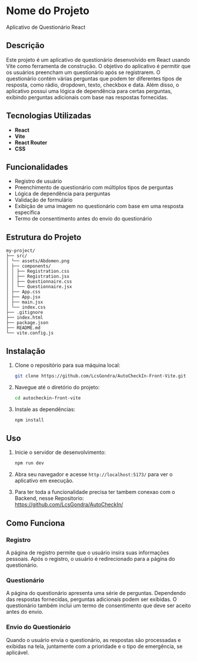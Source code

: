 # Nome do Projeto

Aplicativo de Questionário React

## Descrição

Este projeto é um aplicativo de questionário desenvolvido em React usando Vite como ferramenta de construção. O objetivo do aplicativo é permitir que os usuários preencham um questionário após se registrarem. O questionário contém várias perguntas que podem ter diferentes tipos de resposta, como rádio, dropdown, texto, checkbox e data. Além disso, o aplicativo possui uma lógica de dependência para certas perguntas, exibindo perguntas adicionais com base nas respostas fornecidas.

## Tecnologias Utilizadas

- **React**
- **Vite**
- **React Router**
- **CSS**

## Funcionalidades

- Registro de usuário
- Preenchimento de questionário com múltiplos tipos de perguntas
- Lógica de dependência para perguntas
- Validação de formulário
- Exibição de uma imagem no questionário com base em uma resposta específica
- Termo de consentimento antes do envio do questionário

## Estrutura do Projeto

```
my-project/
├── src/
│ └── assets/Abdomen.png
│ ├── components/
│ │ ├── Registration.css
│ │ ├── Registration.jsx
│ │ ├── Questionnaire.css
│ │ └── Questionnaire.jsx
│ ├── App.css
│ ├── App.jsx
│ ├── main.jsx
│ └── index.css
├── .gitignore
├── index.html
├── package.json
├── README.md
└── vite.config.js
```

## Instalação

1. Clone o repositório para sua máquina local:

    ```sh
    git clone https://github.com/LcsGondra/AutoCheckIn-Front-Vite.git
    ```

2. Navegue até o diretório do projeto:

    ```sh
    cd autocheckin-front-vite
    ```

3. Instale as dependências:

    ```sh
    npm install
    ```

## Uso

1. Inicie o servidor de desenvolvimento:

    ```sh
    npm run dev
    ```

2. Abra seu navegador e acesse `http://localhost:5173/` para ver o aplicativo em execução.

3. Para ter toda a funcionalidade precisa ter tambem conexao com o Backend, nesse Repositorio:
https://github.com/LcsGondra/AutoCheckIn/

## Como Funciona

### Registro

A página de registro permite que o usuário insira suas informações pessoais. Após o registro, o usuário é redirecionado para a página do questionário.

### Questionário

A página do questionário apresenta uma série de perguntas. Dependendo das respostas fornecidas, perguntas adicionais podem ser exibidas. O questionário também inclui um termo de consentimento que deve ser aceito antes do envio.

### Envio do Questionário

Quando o usuário envia o questionário, as respostas são processadas e exibidas na tela, juntamente com a prioridade e o tipo de emergência, se aplicável.
